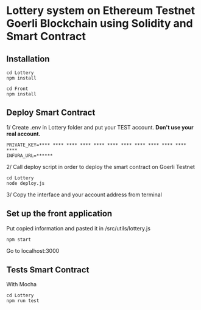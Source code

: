 # Lottery system on Ethereum Testnet Goerli Blockchain using Solidity and Smart Contract #

## Installation ##

```
cd Lottery
npm install
```

```
cd Front
npm install
```

## Deploy Smart Contract ##

1/ Create .env in Lottery folder and put your TEST account. **Don't use your real account.**

```
PRIVATE_KEY=**** **** **** **** **** **** **** **** **** **** **** ****
INFURA_URL=******
```

2/ Call deploy script in order to deploy the smart contract on Goerli Testnet
```
cd Lottery
node deploy.js
```

3/ Copy the interface and your account address from terminal

## Set up the front application ##

Put copied information and pasted it in /src/utils/lottery.js

```
npm start
```

Go to localhost:3000

## Tests Smart Contract ##

With Mocha

```
cd Lottery
npm run test
```